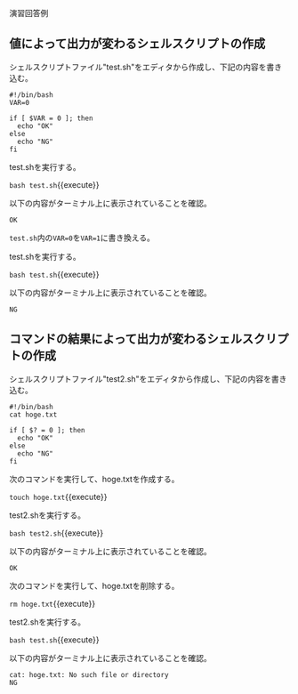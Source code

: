 演習回答例  
## 値によって出力が変わるシェルスクリプトの作成  
シェルスクリプトファイル"test.sh"をエディタから作成し、下記の内容を書き込む。  

```
#!/bin/bash
VAR=0

if [ $VAR = 0 ]; then
  echo "OK"
else
  echo "NG"
fi
```

test.shを実行する。  

`bash test.sh`{{execute}}

以下の内容がターミナル上に表示されていることを確認。  

```
OK
```

`test.sh`内の`VAR=0`を`VAR=1`に書き換える。  

test.shを実行する。  

`bash test.sh`{{execute}}

以下の内容がターミナル上に表示されていることを確認。  

```
NG
```

## コマンドの結果によって出力が変わるシェルスクリプトの作成  

シェルスクリプトファイル"test2.sh"をエディタから作成し、下記の内容を書き込む。  

```
#!/bin/bash
cat hoge.txt

if [ $? = 0 ]; then
  echo "OK"
else
  echo "NG"
fi
```

次のコマンドを実行して、hoge.txtを作成する。

`touch hoge.txt`{{execute}}

test2.shを実行する。  

`bash test2.sh`{{execute}}

以下の内容がターミナル上に表示されていることを確認。  

```
OK
```

次のコマンドを実行して、hoge.txtを削除する。

`rm hoge.txt`{{execute}}

test2.shを実行する。  

`bash test.sh`{{execute}}

以下の内容がターミナル上に表示されていることを確認。  

```
cat: hoge.txt: No such file or directory
NG
```

